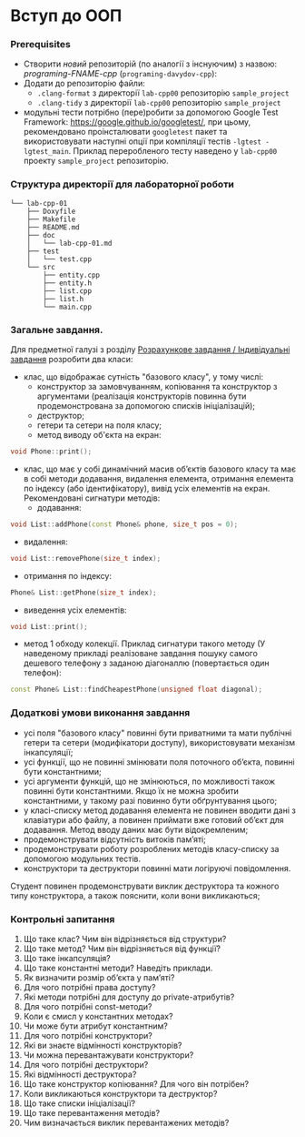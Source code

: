# Вступ до ООП
### Prerequisites

* Створити *новий* репозиторій (по аналогії з інснуючим) з назвою: *programing-FNAME-cpp* (`programing-davydov-cpp`): 
* Додати до репозиторію файли:
	- `.clang-format` з директорії `lab-cpp00` репозиторію `sample_project`
	- `.clang-tidy` з директорії `lab-cpp00` репозиторію `sample_project`
* модульні тести потрібно (пере)робити за допомогою Google Test Framework: https://google.github.io/googletest/, при цьому, рекомендовано проінсталювати `googletest` пакет та використовувати наступні опції при компіляції тестів `-lgtest -lgtest_main`. Приклад переробленого тесту наведено у `lab-cpp00` проекту `sample_project` репозиторію.

<!--	- `.gitlab-ci.yml` з наступним контентом:
```
include: https://gitlab.com/davs/cicd-pro-checker/-/raw/master/subjects/pro2/.gitlab-ci.yml
``` -->

### Структура директорії для лабораторної роботи

```
└── lab-cpp-01
    ├── Doxyfile
    ├── Makefile
    ├── README.md
    ├── doc
    │   └── lab-cpp-01.md
    ├── test
    │   └── test.cpp
    └── src
        ├── entity.cpp
        ├── entity.h
        ├── list.cpp
        ├── list.h
        └── main.cpp
```


### Загальне завдання. 

Для предметної галузі з розділу [Розрахункове завдання / Iндивідуальні завдання](../common/complex-tasks.md) розробити два класи:

- клас, що відображає сутність "базового класу", у тому числі: 
	- конструктор за замовчуванням, копіювання та конструктор з аргументами (реалізація конструкторів повинна бути продемонстрована за допомогою списків ініціалізацій); 
	- деструктор;
	- гетери та сетери на поля класу;
	- метод виводу об'єкта на екран:
```cpp
void Phone::print();
```
- клас, що має у собі динамічний масив об’єктів базового класу та має в собі методи додавання, видалення елемента, отримання елемента по індексу (або ідентифікатору), вивід усіх елементів на екран. Рекомендовані сигнатури методів:
   - додавання: 
```cpp
void List::addPhone(const Phone& phone, size_t pos = 0);
```
   - видалення: 
```cpp
void List::removePhone(size_t index);
```
   - отримання по індексу: 
```cpp
Phone& List::getPhone(size_t index);
```
   - виведення усіх елементів:
```cpp
void List::print(); 
```
   - метод 1 обходу колекції. Приклад сигнатури такого методу (У наведеному прикладі реалізоване завдання пошуку самого дешевого телефону з заданою діагоналлю (повертається один телефон):
```cpp
const Phone& List::findCheapestPhone(unsigned float diagonal);
```

<!-- TODO: precise tests -->

### Додаткові умови виконання завдання

- усі поля "базового класу" повинні бути приватними та мати публічні гетери та сетери (модифікатори доступу), використовувати механізм інкапсуляції;
- усі функції, що не повинні змінювати поля поточного об’єкта, повинні бути константними;
- усі аргументи функцій, що не змінюються, по можливості також повинні бути константними. Якщо їх не можна зробити константними, у такому разі повинно бути обґрунтування цього;
- у класі-списку метод додавання елемента не повинен вводити дані з клавіатури або файлу, а повинен приймати вже готовий об’єкт для додавання. Метод вводу даних має бути відокремленим;
- продемонструвати відсутність витоків пам’яті;
- продемонструвати роботу розроблених методів класу-списку за  допомогою модульних тестів.
- конструктори та деструктори повинні мати логіруючі повідомлення. 

Студент повинен продемонструвати виклик деструктора та кожного типу конструктора, а також пояснити, коли вони викликаються;


### Контрольні запитання
1. Що таке клас? Чим він відрізняється від структури?
2. Що таке метод? Чим він відрізняється від функції?
3. Що таке інкапсуляція?
4. Що таке константні методи? Наведіть приклади.
5. Як визначити розмір об’єкта у пам’яті?
6. Для чого потрібні права доступу?
7. Які методи потрібні для доступу до private-атрибутів?
8. Для чого потрібні const-методи?
9. Коли є смисл у константних методах?
10. Чи може бути атрибут константним?
11. Для чого потрібні конструктори?
12. Які ви знаєте відмінності конструкторів?
13. Чи можна перевантажувати конструктори?
14. Для чого потрібні деструктори?
15. Які відмінності деструктора?
16. Що таке конструктор копіювання? Для чого він потрібен?
17. Коли викликаються конструктори та деструктор?
18. Що таке списки ініціалізації?
19. Що таке перевантаження методів?
20. Чим визначається виклик перевантажених методів?

